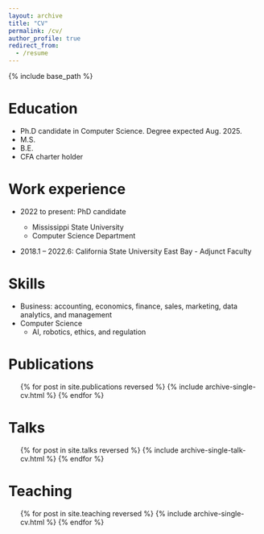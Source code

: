 ```yaml
---
layout: archive
title: "CV"
permalink: /cv/
author_profile: true
redirect_from:
  - /resume
---
```


{% include base_path %}

Education
======
* Ph.D candidate in Computer Science. Degree expected Aug. 2025.
* M.S.
* B.E.
* CFA charter holder

Work experience
======
* 2022 to present: PhD candidate 
  * Mississippi State University
  * Computer Science Department

* 2018.1 – 2022.6: California State University East Bay - Adjunct Faculty

Skills
======
* Business: accounting, economics, finance, sales, marketing, data analytics, and management
* Computer Science
  * AI, robotics, ethics, and regulation

Publications
======
  <ul>{% for post in site.publications reversed %}
    {% include archive-single-cv.html %}
  {% endfor %}</ul>
  
Talks
======
  <ul>{% for post in site.talks reversed %}
    {% include archive-single-talk-cv.html  %}
  {% endfor %}</ul>
  
Teaching
======
  <ul>{% for post in site.teaching reversed %}
    {% include archive-single-cv.html %}
  {% endfor %}</ul>
  

